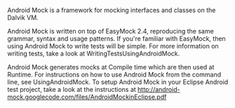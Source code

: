 Android Mock is a framework for mocking interfaces and classes on the Dalvik VM.

Android Mock is written on top of EasyMock 2.4, reproducing the same grammar, syntax and usage patterns.  If you're familiar with EasyMock, then using Android Mock to write tests will be simple.  For more information on writing tests, take a look at WritingTestsUsingAndroidMock.

Android Mock generates mocks at Compile time which are then used at Runtime.  For instructions on how to use Android Mock from the command line, see UsingAndroidMock. To setup Android Mock in your Eclipse Android test project, take a look at the instructions at http://android-mock.googlecode.com/files/AndroidMockinEclipse.pdf